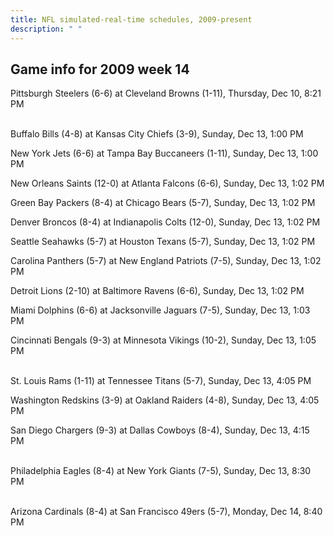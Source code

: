 ```yaml
---
title: NFL simulated-real-time schedules, 2009-present
description: " "
---
```


## Game info for 2009 week 14
Pittsburgh Steelers (6-6) at Cleveland Browns (1-11), Thursday, Dec 10, 8:21 PM

<br/>Buffalo Bills (4-8) at Kansas City Chiefs (3-9), Sunday, Dec 13, 1:00 PM

New York Jets (6-6) at Tampa Bay Buccaneers (1-11), Sunday, Dec 13, 1:00 PM

New Orleans Saints (12-0) at Atlanta Falcons (6-6), Sunday, Dec 13, 1:02 PM

Green Bay Packers (8-4) at Chicago Bears (5-7), Sunday, Dec 13, 1:02 PM

Denver Broncos (8-4) at Indianapolis Colts (12-0), Sunday, Dec 13, 1:02 PM

Seattle Seahawks (5-7) at Houston Texans (5-7), Sunday, Dec 13, 1:02 PM

Carolina Panthers (5-7) at New England Patriots (7-5), Sunday, Dec 13, 1:02 PM

Detroit Lions (2-10) at Baltimore Ravens (6-6), Sunday, Dec 13, 1:02 PM

Miami Dolphins (6-6) at Jacksonville Jaguars (7-5), Sunday, Dec 13, 1:03 PM

Cincinnati Bengals (9-3) at Minnesota Vikings (10-2), Sunday, Dec 13, 1:05 PM

<br/>St. Louis Rams (1-11) at Tennessee Titans (5-7), Sunday, Dec 13, 4:05 PM

Washington Redskins (3-9) at Oakland Raiders (4-8), Sunday, Dec 13, 4:05 PM

San Diego Chargers (9-3) at Dallas Cowboys (8-4), Sunday, Dec 13, 4:15 PM

<br/>Philadelphia Eagles (8-4) at New York Giants (7-5), Sunday, Dec 13, 8:30 PM

<br/>Arizona Cardinals (8-4) at San Francisco 49ers (5-7), Monday, Dec 14, 8:40 PM

